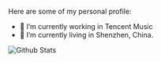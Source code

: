 Here are some of my personal profile:

- 🔭 I’m currently working in Tencent Music
- 👯 I’m currently living in Shenzhen, China.

![Github Stats](https://github-readme-stats.vercel.app/api?username=korzhao&show_icons=true)
